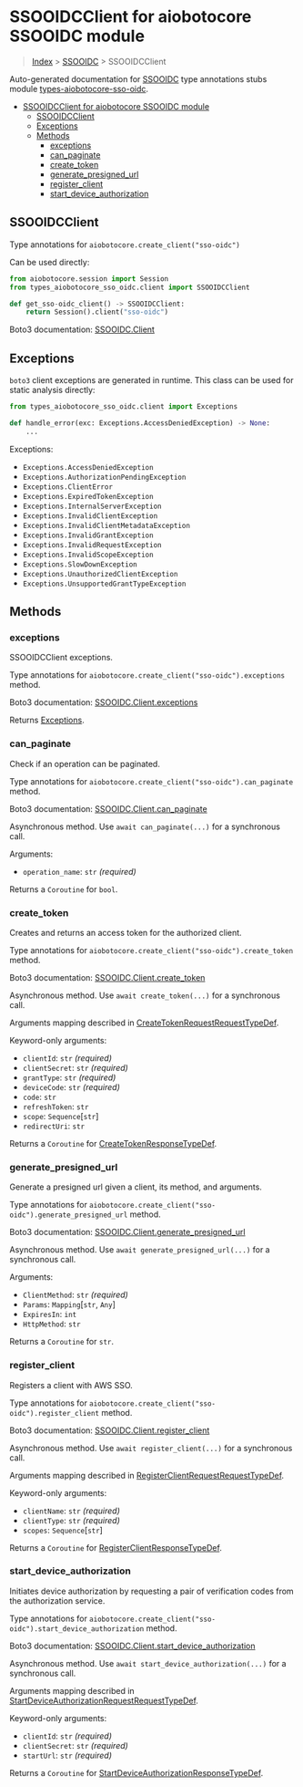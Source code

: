 <a id="ssooidcclient-for-aiobotocore-ssooidc-module"></a>

# SSOOIDCClient for aiobotocore SSOOIDC module

> [Index](..) > [SSOOIDC](.) > SSOOIDCClient

Auto-generated documentation for
[SSOOIDC](https://boto3.amazonaws.com/v1/documentation/api/latest/reference/services/sso-oidc.html#SSOOIDC)
type annotations stubs module
[types-aiobotocore-sso-oidc](https://pypi.org/project/types-aiobotocore-sso-oidc/).

- [SSOOIDCClient for aiobotocore SSOOIDC module](#ssooidcclient-for-aiobotocore-ssooidc-module)
  - [SSOOIDCClient](#ssooidcclient)
  - [Exceptions](#exceptions)
  - [Methods](#methods)
    - [exceptions](#exceptions)
    - [can_paginate](#can_paginate)
    - [create_token](#create_token)
    - [generate_presigned_url](#generate_presigned_url)
    - [register_client](#register_client)
    - [start_device_authorization](#start_device_authorization)

<a id="ssooidcclient"></a>

## SSOOIDCClient

Type annotations for `aiobotocore.create_client("sso-oidc")`

Can be used directly:

```python
from aiobotocore.session import Session
from types_aiobotocore_sso_oidc.client import SSOOIDCClient

def get_sso-oidc_client() -> SSOOIDCClient:
    return Session().client("sso-oidc")
```

Boto3 documentation:
[SSOOIDC.Client](https://boto3.amazonaws.com/v1/documentation/api/latest/reference/services/sso-oidc.html#SSOOIDC.Client)

<a id="exceptions"></a>

## Exceptions

`boto3` client exceptions are generated in runtime. This class can be used for
static analysis directly:

```python
from types_aiobotocore_sso_oidc.client import Exceptions

def handle_error(exc: Exceptions.AccessDeniedException) -> None:
    ...
```

Exceptions:

- `Exceptions.AccessDeniedException`
- `Exceptions.AuthorizationPendingException`
- `Exceptions.ClientError`
- `Exceptions.ExpiredTokenException`
- `Exceptions.InternalServerException`
- `Exceptions.InvalidClientException`
- `Exceptions.InvalidClientMetadataException`
- `Exceptions.InvalidGrantException`
- `Exceptions.InvalidRequestException`
- `Exceptions.InvalidScopeException`
- `Exceptions.SlowDownException`
- `Exceptions.UnauthorizedClientException`
- `Exceptions.UnsupportedGrantTypeException`

<a id="methods"></a>

## Methods

<a id="exceptions"></a>

### exceptions

SSOOIDCClient exceptions.

Type annotations for `aiobotocore.create_client("sso-oidc").exceptions` method.

Boto3 documentation:
[SSOOIDC.Client.exceptions](https://boto3.amazonaws.com/v1/documentation/api/latest/reference/services/sso-oidc.html#SSOOIDC.Client.exceptions)

Returns [Exceptions](#exceptions).

<a id="can_paginate"></a>

### can_paginate

Check if an operation can be paginated.

Type annotations for `aiobotocore.create_client("sso-oidc").can_paginate`
method.

Boto3 documentation:
[SSOOIDC.Client.can_paginate](https://boto3.amazonaws.com/v1/documentation/api/latest/reference/services/sso-oidc.html#SSOOIDC.Client.can_paginate)

Asynchronous method. Use `await can_paginate(...)` for a synchronous call.

Arguments:

- `operation_name`: `str` *(required)*

Returns a `Coroutine` for `bool`.

<a id="create_token"></a>

### create_token

Creates and returns an access token for the authorized client.

Type annotations for `aiobotocore.create_client("sso-oidc").create_token`
method.

Boto3 documentation:
[SSOOIDC.Client.create_token](https://boto3.amazonaws.com/v1/documentation/api/latest/reference/services/sso-oidc.html#SSOOIDC.Client.create_token)

Asynchronous method. Use `await create_token(...)` for a synchronous call.

Arguments mapping described in
[CreateTokenRequestRequestTypeDef](./type_defs.md#createtokenrequestrequesttypedef).

Keyword-only arguments:

- `clientId`: `str` *(required)*
- `clientSecret`: `str` *(required)*
- `grantType`: `str` *(required)*
- `deviceCode`: `str` *(required)*
- `code`: `str`
- `refreshToken`: `str`
- `scope`: `Sequence`\[`str`\]
- `redirectUri`: `str`

Returns a `Coroutine` for
[CreateTokenResponseTypeDef](./type_defs.md#createtokenresponsetypedef).

<a id="generate_presigned_url"></a>

### generate_presigned_url

Generate a presigned url given a client, its method, and arguments.

Type annotations for
`aiobotocore.create_client("sso-oidc").generate_presigned_url` method.

Boto3 documentation:
[SSOOIDC.Client.generate_presigned_url](https://boto3.amazonaws.com/v1/documentation/api/latest/reference/services/sso-oidc.html#SSOOIDC.Client.generate_presigned_url)

Asynchronous method. Use `await generate_presigned_url(...)` for a synchronous
call.

Arguments:

- `ClientMethod`: `str` *(required)*
- `Params`: `Mapping`\[`str`, `Any`\]
- `ExpiresIn`: `int`
- `HttpMethod`: `str`

Returns a `Coroutine` for `str`.

<a id="register_client"></a>

### register_client

Registers a client with AWS SSO.

Type annotations for `aiobotocore.create_client("sso-oidc").register_client`
method.

Boto3 documentation:
[SSOOIDC.Client.register_client](https://boto3.amazonaws.com/v1/documentation/api/latest/reference/services/sso-oidc.html#SSOOIDC.Client.register_client)

Asynchronous method. Use `await register_client(...)` for a synchronous call.

Arguments mapping described in
[RegisterClientRequestRequestTypeDef](./type_defs.md#registerclientrequestrequesttypedef).

Keyword-only arguments:

- `clientName`: `str` *(required)*
- `clientType`: `str` *(required)*
- `scopes`: `Sequence`\[`str`\]

Returns a `Coroutine` for
[RegisterClientResponseTypeDef](./type_defs.md#registerclientresponsetypedef).

<a id="start_device_authorization"></a>

### start_device_authorization

Initiates device authorization by requesting a pair of verification codes from
the authorization service.

Type annotations for
`aiobotocore.create_client("sso-oidc").start_device_authorization` method.

Boto3 documentation:
[SSOOIDC.Client.start_device_authorization](https://boto3.amazonaws.com/v1/documentation/api/latest/reference/services/sso-oidc.html#SSOOIDC.Client.start_device_authorization)

Asynchronous method. Use `await start_device_authorization(...)` for a
synchronous call.

Arguments mapping described in
[StartDeviceAuthorizationRequestRequestTypeDef](./type_defs.md#startdeviceauthorizationrequestrequesttypedef).

Keyword-only arguments:

- `clientId`: `str` *(required)*
- `clientSecret`: `str` *(required)*
- `startUrl`: `str` *(required)*

Returns a `Coroutine` for
[StartDeviceAuthorizationResponseTypeDef](./type_defs.md#startdeviceauthorizationresponsetypedef).
